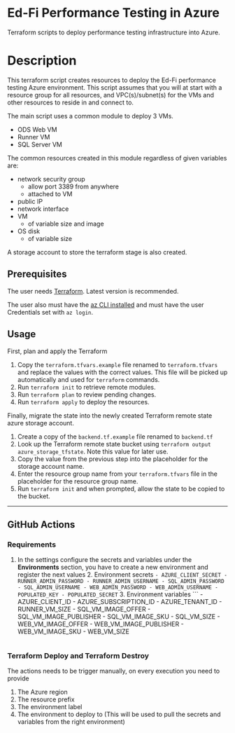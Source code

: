 # Ed-Fi Performance Testing in Azure

Terraform scripts to deploy performance testing infrastructure into Azure.

# Description

This terraform script creates resources to deploy the Ed-Fi performance testing Azure environment. This script assumes that you will at start with a resource group for all resources, and VPC(s)/subnet(s) for the VMs and other resources to reside in and connect to.

The main script uses a common module to deploy 3 VMs.

- ODS Web VM
- Runner VM
- SQL Server VM

The common resources created in this module regardless of given variables are:

- network security group
  - allow port 3389 from anywhere
  - attached to VM
- public IP
- network interface
- VM
  - of variable size and image
- OS disk
  - of variable size

A storage account to store the terraform stage is also created.

## Prerequisites

The user needs [Terraform](https://www.terraform.io/downloads). Latest version is recommended.

The user also must have the [az CLI installed](https://learn.microsoft.com/en-us/cli/azure/install-azure-cli) and must have the user Credentials set with `az login`.

## Usage

First, plan and apply the Terraform

1. Copy the `terraform.tfvars.example` file renamed to `terraform.tfvars` and replace the values with the correct values. This file will be picked up automatically and used for `terraform` commands.
2. Run `terraform init` to retrieve remote modules.
3. Run `terraform plan` to review pending changes.
4. Run `terraform apply` to deploy the resources.

Finally, migrate the state into the newly created Terraform remote state azure storage account.

1. Create a copy of the `backend.tf.example` file renamed to `backend.tf`
2. Look up the Terraform remote state bucket using `terraform output azure_storage_tfstate`. Note this value for later use.
3. Copy the value from the previous step into the placeholder for the storage account name.
4. Enter the resource group name from your `terraform.tfvars` file in the placeholder for the resource group name.
5. Run `terraform init` and when prompted, allow the state to be copied to the bucket.

---
## GitHub Actions
### Requirements
1. In the settings configure the secrets and variables under the **Environments** section, you have to create a new
environment and register the next values
   2. Environment secrets
        ```
        - AZURE_CLIENT_SECRET
        - RUNNER_ADMIN_PASSWORD
        - RUNNER_ADMIN_USERNAME
        - SQL_ADMIN_PASSWORD
        - SQL_ADMIN_USERNAME
        - WEB_ADMIN_PASSWORD
        - WEB_ADMIN_USERNAME
        - POPULATED_KEY
        - POPULATED_SECRET
        ```
   3. Environment variables
        ```
        - AZURE_CLIENT_ID
        - AZURE_SUBSCRIPTION_ID
        - AZURE_TENANT_ID
        - RUNNER_VM_SIZE
        - SQL_VM_IMAGE_OFFER
        - SQL_VM_IMAGE_PUBLISHER
        - SQL_VM_IMAGE_SKU
        - SQL_VM_SIZE
        - WEB_VM_IMAGE_OFFER
        - WEB_VM_IMAGE_PUBLISHER
        - WEB_VM_IMAGE_SKU
        - WEB_VM_SIZE
      ```
### Terraform Deploy and Terraform Destroy
The actions needs to be trigger manually, on every execution you need to provide
1. The Azure region
2. The resource prefix
3. The environment label
4. The environment to deploy to (This will be used to pull the secrets and variables from the right environment)
